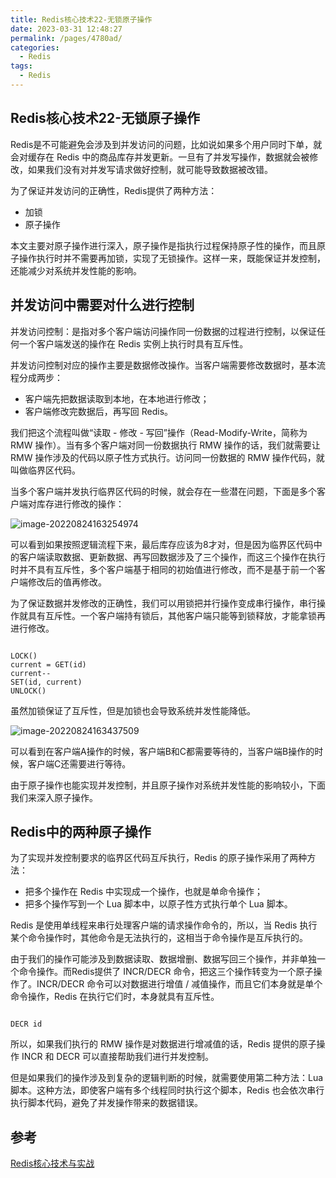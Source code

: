 ```yaml
---
title: Redis核心技术22-无锁原子操作
date: 2023-03-31 12:48:27
permalink: /pages/4780ad/
categories: 
  - Redis
tags: 
  - Redis
---
```

## Redis核心技术22-无锁原子操作

Redis是不可能避免会涉及到并发访问的问题，比如说如果多个用户同时下单，就会对缓存在 Redis 中的商品库存并发更新。一旦有了并发写操作，数据就会被修改，如果我们没有对并发写请求做好控制，就可能导致数据被改错。

为了保证并发访问的正确性，Redis提供了两种方法：

- 加锁
- 原子操作

本文主要对原子操作进行深入，原子操作是指执行过程保持原子性的操作，而且原子操作执行时并不需要再加锁，实现了无锁操作。这样一来，既能保证并发控制，还能减少对系统并发性能的影响。

## 并发访问中需要对什么进行控制

并发访问控制：是指对多个客户端访问操作同一份数据的过程进行控制，以保证任何一个客户端发送的操作在 Redis 实例上执行时具有互斥性。

并发访问控制对应的操作主要是数据修改操作。当客户端需要修改数据时，基本流程分成两步：

- 客户端先把数据读取到本地，在本地进行修改；
- 客户端修改完数据后，再写回 Redis。

我们把这个流程叫做“读取 - 修改 - 写回”操作（Read-Modify-Write，简称为 RMW 操作）。当有多个客户端对同一份数据执行 RMW 操作的话，我们就需要让 RMW 操作涉及的代码以原子性方式执行。访问同一份数据的 RMW 操作代码，就叫做临界区代码。

当多个客户端并发执行临界区代码的时候，就会存在一些潜在问题，下面是多个客户端对库存进行修改的操作：

![image-20220824163254974](https://blog-1300853183.cos.ap-chengdu.myqcloud.com/img/image-20220824163254974.png)

可以看到如果按照逻辑流程下来，最后库存应该为8才对，但是因为临界区代码中的客户端读取数据、更新数据、再写回数据涉及了三个操作，而这三个操作在执行时并不具有互斥性，多个客户端基于相同的初始值进行修改，而不是基于前一个客户端修改后的值再修改。

为了保证数据并发修改的正确性，我们可以用锁把并行操作变成串行操作，串行操作就具有互斥性。一个客户端持有锁后，其他客户端只能等到锁释放，才能拿锁再进行修改。

```

LOCK()
current = GET(id)
current--
SET(id, current)
UNLOCK()
```

虽然加锁保证了互斥性，但是加锁也会导致系统并发性能降低。

![image-20220824163437509](https://blog-1300853183.cos.ap-chengdu.myqcloud.com/img/image-20220824163437509.png)

可以看到在客户端A操作的时候，客户端B和C都需要等待的，当客户端B操作的时候，客户端C还需要进行等待。

由于原子操作也能实现并发控制，并且原子操作对系统并发性能的影响较小，下面我们来深入原子操作。

## Redis中的两种原子操作

为了实现并发控制要求的临界区代码互斥执行，Redis 的原子操作采用了两种方法：

- 把多个操作在 Redis 中实现成一个操作，也就是单命令操作；
- 把多个操作写到一个 Lua 脚本中，以原子性方式执行单个 Lua 脚本。

Redis 是使用单线程来串行处理客户端的请求操作命令的，所以，当 Redis 执行某个命令操作时，其他命令是无法执行的，这相当于命令操作是互斥执行的。

由于我们的操作可能涉及到数据读取、数据增删、数据写回三个操作，并非单独一个命令操作。而Redis提供了 INCR/DECR 命令，把这三个操作转变为一个原子操作了。INCR/DECR 命令可以对数据进行增值 / 减值操作，而且它们本身就是单个命令操作，Redis 在执行它们时，本身就具有互斥性。

```

DECR id 
```

所以，如果我们执行的 RMW 操作是对数据进行增减值的话，Redis 提供的原子操作 INCR 和 DECR 可以直接帮助我们进行并发控制。

但是如果我们的操作涉及到复杂的逻辑判断的时候，就需要使用第二种方法：Lua脚本。这种方法，即使客户端有多个线程同时执行这个脚本，Redis 也会依次串行执行脚本代码，避免了并发操作带来的数据错误。

## 参考

[Redis核心技术与实战](https://time.geekbang.org/column/intro/100056701?tab=catalog)